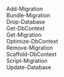 ﻿Add-Migration  
Bundle-Migration  
Drop-Database  
Get-DbContext  
Get-Migration  
Optimize-DbContext  
Remove-Migration  
Scaffold-DbContext  
Script-Migration  
Update-Database  